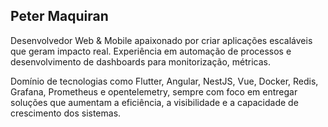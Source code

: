 ## Peter Maquiran

Desenvolvedor Web & Mobile apaixonado por criar aplicações escaláveis que geram impacto real.
Experiência em automação de processos e desenvolvimento de dashboards para monitorização, métricas.

Domínio de tecnologias como Flutter, Angular, NestJS, Vue, Docker, Redis, Grafana, Prometheus e opentelemetry, sempre com foco em entregar soluções que aumentam a eficiência, a visibilidade e a capacidade de crescimento dos sistemas.
